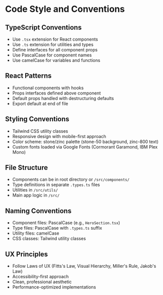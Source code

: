 # Code Style and Conventions

## TypeScript Conventions
- Use `.tsx` extension for React components
- Use `.ts` extension for utilities and types
- Define interfaces for all component props
- Use PascalCase for component names
- Use camelCase for variables and functions

## React Patterns
- Functional components with hooks
- Props interfaces defined above component
- Default props handled with destructuring defaults
- Export default at end of file

## Styling Conventions
- Tailwind CSS utility classes
- Responsive design with mobile-first approach
- Color scheme: stone/zinc palette (stone-50 background, zinc-800 text)
- Custom fonts loaded via Google Fonts (Cormorant Garamond, IBM Plex Mono)

## File Structure
- Components can be in root directory or `/src/components/`
- Type definitions in separate `.types.ts` files
- Utilities in `/src/utils/`
- Main app logic in `/src/`

## Naming Conventions
- Component files: PascalCase (e.g., `HeroSection.tsx`)
- Type files: PascalCase with `.types.ts` suffix
- Utility files: camelCase
- CSS classes: Tailwind utility classes

## UX Principles
- Follow Laws of UX (Fitts's Law, Visual Hierarchy, Miller's Rule, Jakob's Law)
- Accessibility-first approach
- Clean, professional aesthetic
- Performance-optimized implementations